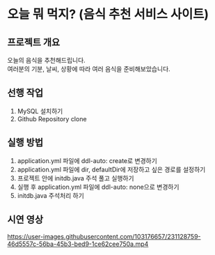 # 오늘 뭐 먹지? (음식 추천 서비스 사이트)

## 프로젝트 개요
오늘의 음식을 추천해드립니다.</br>
여러분의 기분, 날씨, 상황에 따라 여러 음식을 준비해보았습니다.</br>


## 선행 작업
1. MySQL 설치하기
2. Github Repository clone

## 실행 방법
1. application.yml 파일에 ddl-auto: create로 변경하기
2. application.yml 파일에 dir, defaultDir에 저장하고 싶은 경로를 설정하기
3. 프로젝트 안에 initdb.java 주석 풀고 실행하기
4. 실행 후 application.yml 파일에 ddl-auto: none으로 변경하기
5. initdb.java 주석처리 하기


## 시연 영상
https://user-images.githubusercontent.com/103176657/231128759-46d5557c-56ba-45b3-bed9-1ce62cee750a.mp4

